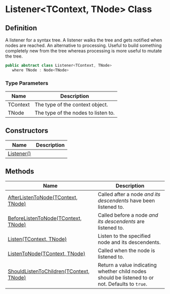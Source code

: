 # Listener&lt;TContext, TNode&gt; Class
## Definition

A listener for a syntax tree. A listener walks the tree and gets notified when nodes are reached. An alternative to processing. Useful to build something completely new from the tree whereas processing is more useful to mutate the tree.

```c#
public abstract class Listener<TContext, TNode>
   where TNode : Node<TNode>
```

### Type Parameters

| Name | Description |
| ---- | ----------- |
| TContext | The type of the context object. |
| TNode | The type of the nodes to listen to. |

## Constructors

| Name | Description |
| ---- | ----------- |
| [Listener()](MrKWatkins.Ast.Listening.Listener-2.-ctor.md) |  |

## Methods

| Name | Description |
| ---- | ----------- |
| [AfterListenToNode(TContext, TNode)](MrKWatkins.Ast.Listening.Listener-2.AfterListenToNode.md) | Called after a node *and its descendents* have been listened to. |
| [BeforeListenToNode(TContext, TNode)](MrKWatkins.Ast.Listening.Listener-2.BeforeListenToNode.md) | Called before a node *and its descendents* are listened to. |
| [Listen(TContext, TNode)](MrKWatkins.Ast.Listening.Listener-2.Listen.md) | Listen to the specified node and its descendents. |
| [ListenToNode(TContext, TNode)](MrKWatkins.Ast.Listening.Listener-2.ListenToNode.md) | Called when the node is listened to. |
| [ShouldListenToChildren(TContext, TNode)](MrKWatkins.Ast.Listening.Listener-2.ShouldListenToChildren.md) | Return a value indicating whether child nodes should be listened to or not. Defaults to `true`. |

